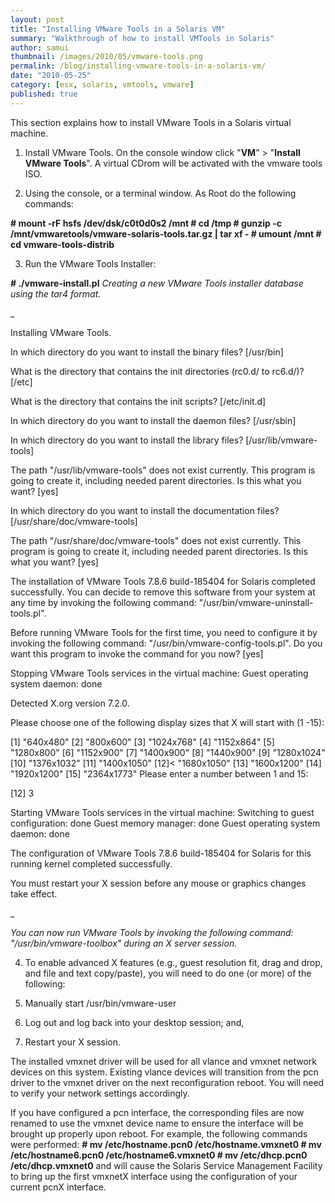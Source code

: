 ```yaml
---
layout: post
title: "Installing VMware Tools in a Solaris VM"
summary: "Walkthrough of how to install VMTools in Solaris"
author: samui
thumbnail: /images/2010/05/vmware-tools.png
permalink: /blog/installing-vmware-tools-in-a-solaris-vm/
date: "2010-05-25"
category: [esx, solaris, vmtools, vmware]
published: true
---
```


This section explains how to install VMware Tools in a Solaris virtual machine.

1. Install VMware Tools. On the console window click "**VM**" > "**Install VMware Tools**". A virtual CDrom will be activated with the vmware tools ISO.

2. Using the console, or a terminal window. As Root do the following commands:

**# mount -rF hsfs /dev/dsk/c0t0d0s2 /mnt # cd /tmp # gunzip -c /mnt/vmwaretools/vmware-solaris-tools.tar.gz | tar xf - # umount /mnt # cd vmware-tools-distrib**

3. Run the VMware Tools Installer:

**# ./vmware-install.pl** _Creating a new VMware Tools installer database using the tar4 format._

_

Installing VMware Tools.

In which directory do you want to install the binary files? [/usr/bin]

What is the directory that contains the init directories (rc0.d/ to rc6.d/)? [/etc]

What is the directory that contains the init scripts? [/etc/init.d]

In which directory do you want to install the daemon files? [/usr/sbin]

In which directory do you want to install the library files? [/usr/lib/vmware-tools]

The path "/usr/lib/vmware-tools" does not exist currently. This program is going to create it, including needed parent directories. Is this what you want? [yes]

In which directory do you want to install the documentation files? [/usr/share/doc/vmware-tools]

The path "/usr/share/doc/vmware-tools" does not exist currently. This program is going to create it, including needed parent directories. Is this what you want? [yes]

The installation of VMware Tools 7.8.6 build-185404 for Solaris completed successfully. You can decide to remove this software from your system at any time by invoking the following command: "/usr/bin/vmware-uninstall-tools.pl".

Before running VMware Tools for the first time, you need to configure it by invoking the following command: "/usr/bin/vmware-config-tools.pl". Do you want this program to invoke the command for you now? [yes]

Stopping VMware Tools services in the virtual machine: Guest operating system daemon: done

Detected X.org version 7.2.0.

Please choose one of the following display sizes that X will start with (1 -15):

[1] "640x480" [2] "800x600" [3] "1024x768" [4] "1152x864" [5] "1280x800" [6] "1152x900" [7] "1400x900" [8] "1440x900" [9] "1280x1024" [10] "1376x1032" [11] "1400x1050" [12]< "1680x1050" [13] "1600x1200" [14] "1920x1200" [15] "2364x1773" Please enter a number between 1 and 15:

[12] 3

Starting VMware Tools services in the virtual machine: Switching to guest configuration: done Guest memory manager: done Guest operating system daemon: done

The configuration of VMware Tools 7.8.6 build-185404 for Solaris for this running kernel completed successfully.

You must restart your X session before any mouse or graphics changes take effect.

_

_You can now run VMware Tools by invoking the following command: "/usr/bin/vmware-toolbox" during an X server session._

4. To enable advanced X features (e.g., guest resolution fit, drag and drop, and file and text copy/paste), you will need to do one (or more) of the following:

1. Manually start /usr/bin/vmware-user 
2. Log out and log back into your desktop session; and, 
3. Restart your X session.

The installed vmxnet driver will be used for all vlance and vmxnet network devices on this system. Existing vlance devices will transition from the pcn driver to the vmxnet driver on the next reconfiguration reboot. You will need to verify your network settings accordingly.

If you have configured a pcn interface, the corresponding files are now renamed to use the vmxnet device name to ensure the interface will be brought up properly upon reboot. For example, the following commands were performed: **# mv /etc/hostname.pcn0 /etc/hostname.vmxnet0 # mv /etc/hostname6.pcn0 /etc/hostname6.vmxnet0 # mv /etc/dhcp.pcn0 /etc/dhcp.vmxnet0** and will cause the Solaris Service Management Facility to bring up the first vmxnetX interface using the configuration of your current pcnX interface.
